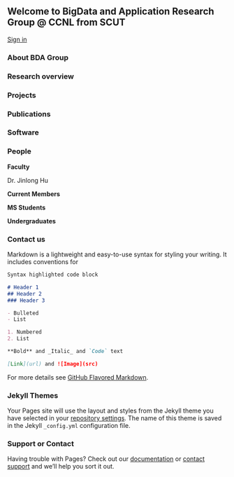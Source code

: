 ## Welcome to BigData and Application Research Group @ CCNL from SCUT

   [Sign in](https://github.com/largeapp/largeapp.github.io/edit/master/index.md)


### About BDA Group

### Research overview

### Projects

### Publications

### Software

### People
**Faculty**

Dr. Jinlong Hu

**Current Members**

**MS Students**

**Undergraduates**

### Contact us

Markdown is a lightweight and easy-to-use syntax for styling your writing. It includes conventions for

```markdown
Syntax highlighted code block

# Header 1
## Header 2
### Header 3

- Bulleted
- List

1. Numbered
2. List

**Bold** and _Italic_ and `Code` text

[Link](url) and ![Image](src)
```

For more details see [GitHub Flavored Markdown](https://guides.github.com/features/mastering-markdown/).

### Jekyll Themes

Your Pages site will use the layout and styles from the Jekyll theme you have selected in your [repository settings](https://github.com/largeapp/largeapp.github.io/settings). The name of this theme is saved in the Jekyll `_config.yml` configuration file.

### Support or Contact

Having trouble with Pages? Check out our [documentation](https://help.github.com/categories/github-pages-basics/) or [contact support](https://github.com/contact) and we’ll help you sort it out.
